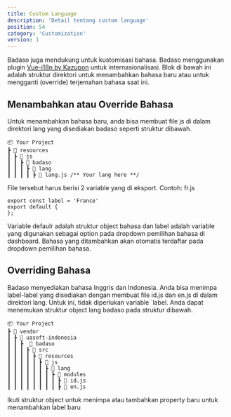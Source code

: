 ```yaml
---
title: Custom Language
description: 'Detail tentang custom language'
position: 54
category: 'Customization'
version: 1
---
```


Badaso juga mendukung untuk kustomisasi bahasa. Badaso menggunakan plugin [Vue-i18n by Kazupon](https://kazupon.github.io/vue-i18n/) untuk internasionalisasi. Blok di bawah ini adalah struktur direktori untuk menambahkan bahasa baru atau untuk mengganti (override) terjemahan bahasa saat ini.

## Menambahkan atau Override Bahasa

Untuk menambahkan bahasa baru, anda bisa membuat file js di dalam direktori lang yang disediakan badaso seperti struktur dibawah. 
```
📦 Your Project
┣ 📂 resources
┃ ┣ 📂 js
┃ ┃ ┣ 📂 badaso
┃ ┃ ┃ ┣ 📂 lang
┃ ┃ ┃ ┃ ┣ 📜 lang.js /** Your lang here **/
```

File tersebut harus berisi 2 variable yang di eksport. Contoh: fr.js
```
export const label = 'France'
export default {
};

```

Variable defaulr adalah struktur object bahasa dan label adalah variable yang digunakan sebagai option pada dropdown pemilihan bahasa di dashboard.
Bahasa yang ditambahkan akan otomatis terdaftar pada dropdown pemilihan bahasa.

## Overriding Bahasa

Badaso menyediakan bahasa Inggris dan Indonesia. Anda bisa menimpa label-label yang disediakan dengan membuat file id.js dan en.js di dalam direktori lang. Untuk ini, tidak diperlukan variable `label. Anda dapat menemukan struktur object lang badaso pada struktur dibawah.
```
📦 Your Project
┣ 📂 vendor
┃ ┣ 📂 uasoft-indonesia
┃ ┃ ┣  📂 badaso
┃ ┃ ┃ ┣ 📂 src
┃ ┃ ┃ ┃ ┣ 📂 resources
┃ ┃ ┃ ┃ ┃ ┣ 📂 js
┃ ┃ ┃ ┃ ┃ ┃ ┣ 📂 lang
┃ ┃ ┃ ┃ ┃ ┃ ┃ ┣ 📂 modules
┃ ┃ ┃ ┃ ┃ ┃ ┃ ┃ ┣ 📜 id.js
┃ ┃ ┃ ┃ ┃ ┃ ┃ ┃ ┣ 📜 en.js
```
Ikuti struktur object untuk menimpa atau tambahkan property baru untuk menambahkan label baru